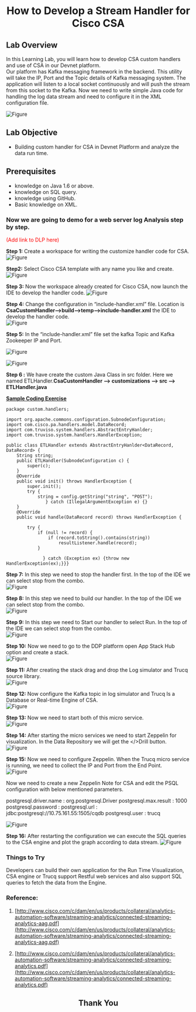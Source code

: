 # <center>How to Develop a Stream Handler for Cisco CSA</center>


## Lab Overview

In this Learning Lab, you will learn how to develop CSA custom handlers and use of CSA in our Devnet platform.<br>
Our platform has Kafka messaging framework in the backend. This utility will take the IP, Port and the Topic details of Kafka messaging system. The application will listen to a local socket continuously and will push the stream from this socket to the Kafka. Now we need to write simple Java code for handling the log data stream and need to configure it in the XML configuration file.

![Figure](/posts/files/develop-stream-handler-cisco-csa/assets/images/csa.jpg)


## Lab Objective

* Building custom handler for CSA in Devnet Platform and analyze the data run time. 

## Prerequisites

* knowledge on Java 1.6 or above.
* knowledge on SQL query.
* knowledge using GitHub.
* Basic knowledge on XML.


### Now we are going to demo for a web server log Analysis step by step.


<font color='red'>(Add link to DLP here) </font>


<b>Step 1:</b> Create a workspace for writing the customize handler code for CSA.
![Figure](/posts/files/develop-stream-handler-cisco-csa/assets/images/step1.jpg)


<b>Step2:</b> Select Cisco CSA template with any name you like and create.
![Figure](/posts/files/develop-stream-handler-cisco-csa/assets/images/step2.jpg)

<b>Step 3:</b> Now the workspace already created for Cisco CSA, now launch the IDE to develop the handler code.
![Figure](/posts/files/develop-stream-handler-cisco-csa/assets/images/step3.jpg)

<b>Step 4:</b> Change the configuration in “include-handler.xml” file. Location is <b>CsaCustomHandler-->build-->temp-->include-handler.xml</b>
the IDE to develop the handler code.<br>
![Figure](/posts/files/develop-stream-handler-cisco-csa/assets/images/step4.jpg)

<b>Step 5:</b> In the “include-handler.xml” file set the kafka Topic and Kafka Zookeeper IP and Port.<br>

![Figure](/posts/files/develop-stream-handler-cisco-csa/assets/imagesstep5.jpg)

![Figure](/posts/files/develop-stream-handler-cisco-csa/assets/imagesstep5_1.jpg)


<b>Step 6 :</b> We have create the custom Java Class in src folder. Here we named ETLHandler.<b>CsaCustomHandler --> customizations --> src --> ETLHandler.java </b>

<b><u>Sample Coding Exercise</u></b><br>

```code
package custom.handlers;

import org.apache.commons.configuration.SubnodeConfiguration;
import com.cisco.pa.handlers.model.DataRecord;
import com.truviso.system.handlers.AbstractEntryHanlder;
import com.truviso.system.handlers.HandlerException;

public class ETLHandler extends AbstractEntryHanlder<DataRecord, DataRecord> {
	String string;
	public ETLHandler(SubnodeConfiguration c) {
		super(c);
	}
	@Override
	public void init() throws HandlerException {
		super.init();
        try {
        	string = config.getString("string", "POST");
               } catch (IllegalArgumentException e) {}
	}
	@Override
	public void handle(DataRecord record) throws HandlerException {

		try {
			if (null != record) {
				if (record.toString().contains(string))
					resultListener.handle(record);
			}

		      } catch (Exception ex) {throw new HandlerException(ex);}}}
```

<b>Step 7:</b> In this step we need to stop the handler first. In the top of the IDE we can select stop from the combo.<br>
![Figure](/posts/files/develop-stream-handler-cisco-csa/assets/images/step7.jpg)

<b>Step 8:</b> In this step we need to build our handler. In the top of the IDE we can select stop from the combo.<br> 
![Figure](/posts/files/develop-stream-handler-cisco-csa/assets/images/step8.jpg)

<b>Step 9:</b> In this step we need to Start our handler to select Run. In the top of the IDE we can select stop from the combo. <br>
![Figure](/posts/files/develop-stream-handler-cisco-csa/assets/images/step9.jpg)

<b>Step 10:</b> Now we need to go to the DDP platform open App Stack Hub option and create a stack.<br>
![Figure](/posts/files/develop-stream-handler-cisco-csa/assets/images/step10.jpg)

<b>Step 11:</b> After creating the stack drag and drop the Log simulator and Trucq source library.<br>
![Figure](/posts/files/develop-stream-handler-cisco-csa/assets/images/step11.jpg)

<b>Step 12:</b> Now configure the Kafka topic in log simulator and Trucq Is a Database or Real-time Engine of CSA.<br>
![Figure](/posts/files/develop-stream-handler-cisco-csa/assets/images/step12.jpg)

<b>Step 13:</b> Now we need to start both of this micro service.<br>
![Figure](/posts/files/develop-stream-handler-cisco-csa/assets/images/step13.jpg)

<b>Step 14:</b> After starting the micro services we need to start Zeppelin for visualization. In the Data Repository we will get the </>Drill button.<br>
![Figure](/posts/files/develop-stream-handler-cisco-csa/assets/images/step14.jpg)

<b>Step 15:</b> Now we need to configure Zeppelin. When the Trucq micro service is running, we need to collect the IP and Port from the End Point.<br>
![Figure](/posts/files/develop-stream-handler-cisco-csa/assets/images/step15.jpg)

Now we need to create a new Zeppelin Note for CSA and edit the PSQL configuration with below mentioned parameters.<br>

postgresql.driver.name   :  org.postgresql.Driver
postgresql.max.result    :  1000
postgresql.password	     : 
postgresql.url		     :  jdbc:postgresql://10.75.161.55:1505/cqdb
postgresql.user	         : trucq

![Figure](/posts/files/develop-stream-handler-cisco-csa/assets/images/step15_1.jpg)

<b>Step 16:</b> After restarting the configuration we can execute the SQL queries to the CSA engine and plot the graph according to data stream.
![Figure](/posts/files/develop-stream-handler-cisco-csa/assets/images/step16.jpg)


### Things to Try

Developers can build their own application for the Run Time Visualization, CSA engine or Trucq support Restful web services and also support SQL queries to fetch the data from the Engine.

### Reference:
1.	 [http://www.cisco.com/c/dam/en/us/products/collateral/analytics-automation-software/streaming-analytics/connected-streaming-analytics-aag.pdf](http://www.cisco.com/c/dam/en/us/products/collateral/analytics-automation-software/streaming-analytics/connected-streaming-analytics-aag.pdf)

2.	[http://www.cisco.com/c/dam/en/us/products/collateral/analytics-automation-software/streaming-analytics/connected-streaming-analytics.pdf](http://www.cisco.com/c/dam/en/us/products/collateral/analytics-automation-software/streaming-analytics/connected-streaming-analytics.pdf)



## <center>Thank You</center>



